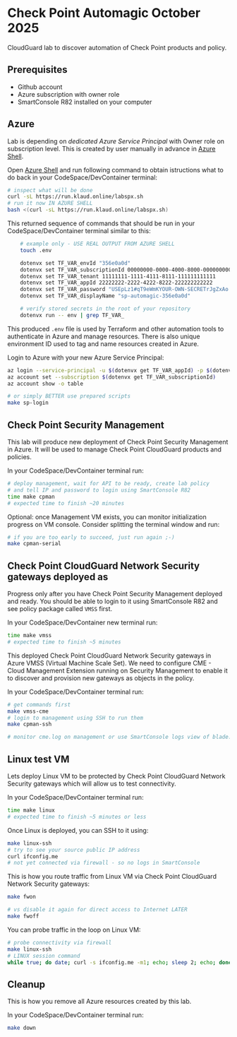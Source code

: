 # Check Point Automagic October 2025

CloudGuard lab to discover automation of Check Point products and policy.


## Prerequisites
- Github account
- Azure subscription with owner role
- SmartConsole R82 installed on your computer


## Azure

Lab is depending on *dedicated Azure Service Principal* with Owner role on subscription level. This is created by user manually in advance in [Azure Shell](https://shell.azure.com/).

Open [Azure Shell](https://shell.azure.com/) and run following command to obtain istructions what to do back in your CodeSpace/DevContainer terminal:

```bash
# inspect what will be done
curl -sL https://run.klaud.online/labspx.sh
# run it now IN AZURE SHELL
bash <(curl -sL https://run.klaud.online/labspx.sh)
```

This returned sequence of commands that should be run in your CodeSpace/DevContainer terminal similar to this:

```bash
    # example only - USE REAL OUTPUT FROM AZURE SHELL
    touch .env

    dotenvx set TF_VAR_envId "356e0a0d"
    dotenvx set TF_VAR_subscriptionId 00000000-0000-4000-8000-000000000000
    dotenvx set TF_VAR_tenant 11111111-1111-4111-8111-111111111111
    dotenvx set TF_VAR_appId 22222222-2222-4222-8222-222222222222
    dotenvx set TF_VAR_password "USEpLz1#qT9eWmKYOUR-OWN-SECRETrJgZxAo!sVdChEt"
    dotenvx set TF_VAR_displayName "sp-automagic-356e0a0d"

    # verify stored secrets in the root of your repository
    dotenvx run -- env | grep TF_VAR_
```

This produced `.env` file is used by Terraform and other automation tools to authenticate in Azure and manage resources.
There is also unique environment ID used to tag and name resources created in Azure.

Login to Azure with your new Azure Service Principal:

```bash
az login --service-principal -u $(dotenvx get TF_VAR_appId) -p $(dotenvx get TF_VAR_password) --tenant $(dotenvx get TF_VAR_tenant)
az account set --subscription $(dotenvx get TF_VAR_subscriptionId)
az account show -o table

# or simply BETTER use prepared scripts
make sp-login
```

## Check Point Security Management

This lab will produce new deployment of Check Point Security Management in Azure.
It will be used to manage Check Point CloudGuard products and policies.

In your CodeSpace/DevContainer terminal run:
```bash
# deploy management, wait for API to be ready, create lab policy
# and tell IP and password to login using SmartConsole R82
time make cpman
# expected time to finish ~20 minutes
```

Optional: once Management VM exists, you can monitor initialization progress on VM console. Consider splitting the terminal window and run:

```bash
# if you are too early to succeed, just run again ;-)
make cpman-serial
```

## Check Point CloudGuard Network Security gateways deployed as

Progress only after you have Check Point Security Management deployed and ready.
You should be able to login to it using SmartConsole R82 and see policy package called `VMSS` first.

In your CodeSpace/DevContainer new terminal run:
```bash
time make vmss
# expected time to finish ~5 minutes
```

This deployed Check Point CloudGuard Network Security gateways in Azure VMSS (Virtual Machine Scale Set).
We need to configure CME - Cloud Management Extension running on Security Management
to enable it to discover and provision new gateways as objects in the policy.

In your CodeSpace/DevContainer terminal run:
```bash
# get commands first
make vmss-cme
# login to management using SSH to run them
make cpman-ssh

# monitor cme.log on management or use SmartConsole logs view of blade:CME
```

## Linux test VM

Lets deploy Linux VM to be protected by Check Point CloudGuard Network Security gateways which will allow us to test connectivity.

In your CodeSpace/DevContainer terminal run:
```bash
time make linux
# expected time to finish ~5 minutes or less
```

Once Linux is deployed, you can SSH to it using:

```bash
make linux-ssh
# try to see your source public IP address
curl ifconfig.me
# not yet connected via firewall - so no logs in SmartConsole
```

This is how you route traffic from Linux VM via Check Point CloudGuard Network Security gateways:

```bash
make fwon

# vs disable it again for direct access to Internet LATER
make fwoff
```

You can probe traffic in the loop on Linux VM:

```bash
# probe connectivity via firewall
make linux-ssh
# LINUX session command
while true; do date; curl -s ifconfig.me -m1; echo; sleep 2; echo; done
```


## Cleanup

This is how you remove all Azure resources created by this lab.

In your CodeSpace/DevContainer terminal run:
```bash
make down
```